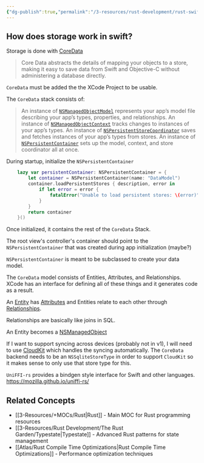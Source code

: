 ```yaml
---
{"dg-publish":true,"permalink":"/3-resources/rust-development/rust-swift-interaction/","tags":["rust","swift","🔧_Technology"],"updated":"2025-10-18T23:01:54.285-07:00"}
---
```



## How does storage work in swift?

Storage is done with [CoreData](https://developer.apple.com/documentation/coredata/)

> Core Data abstracts the details of mapping your objects to a store, making it easy to save data from Swift and Objective-C without administering a database directly.

`CoreData` must be added the the XCode Project to be usable.

The `CoreData` stack consists of:
> An instance of [`NSManagedObjectModel`](https://developer.apple.com/documentation/coredata/nsmanagedobjectmodel) represents your app’s model file describing your app’s types, properties, and relationships.
> An instance of [`NSManagedObjectContext`](https://developer.apple.com/documentation/coredata/nsmanagedobjectcontext) tracks changes to instances of your app’s types.
> An instance of [`NSPersistentStoreCoordinator`](https://developer.apple.com/documentation/coredata/nspersistentstorecoordinator) saves and fetches instances of your app’s types from stores.
> An instance of [`NSPersistentContainer`](https://developer.apple.com/documentation/coredata/nspersistentcontainer) sets up the model, context, and store coordinator all at once.

During startup, initialize the `NSPersistentContainer`

```swift
    lazy var persistentContainer: NSPersistentContainer = {
        let container = NSPersistentContainer(name: "DataModel")
        container.loadPersistentStores { description, error in
            if let error = error {
                fatalError("Unable to load persistent stores: \(error)")
            }
        }
        return container
    }()
```

Once initialized, it contains the rest of the `CoreData` Stack.

The root view's controller's container should point to the `NSPersistentContainer` that was created during app initialization (maybe?)

`NSPersistentContainer` is meant to be subclassed to create your data model.

The `CoreData` model consists of Entities, Attributes, and Relationships. XCode has an interface for defining all of these things and it generates code as a result.

An [Entity](https://developer.apple.com/documentation/coredata/modeling_data/configuring_entities) has [Attributes](https://developer.apple.com/documentation/coredata/modeling_data/configuring_attributes) and Entities relate to each other through [Relationships](https://developer.apple.com/documentation/coredata/modeling_data/configuring_relationships).

Relationships are basically like joins in SQL.

An Entity becomes a [NSManagedObject](https://developer.apple.com/documentation/coredata/nsmanagedobject)

If I want to support syncing across devices (probably not in v1), I will need to use [CloudKit](https://developer.apple.com/documentation/coredata/mirroring_a_core_data_store_with_cloudkit) which handles the syncing automatically. The `CoreData` backend needs to be an `NSSqliteStoreType` in order to support `CloudKit` so it makes sense to only use that store type for this.

`UniFFI-rs` provides a bindgen style interface for Swift and other languages. https://mozilla.github.io/uniffi-rs/

## Related Concepts
- [[3-Resources/+MOCs/Rust\|Rust]] - Main MOC for Rust programming resources
- [[3-Resources/Rust Development/The Rust Garden/Typestate\|Typestate]] - Advanced Rust patterns for state management
- [[Atlas/Rust Compile Time Optimizations\|Rust Compile Time Optimizations]] - Performance optimization techniques
